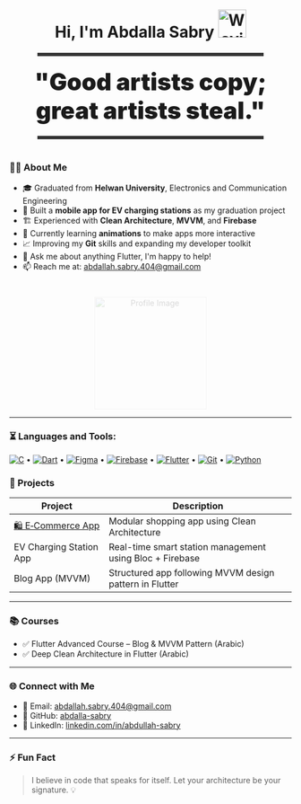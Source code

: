 <h1 align="center">
  Hi, I'm Abdalla Sabry
  <img src="https://camo.githubusercontent.com/d552948e7884c41fde2d32b9221d79f0df2076c7d824aaab954ca93f53d95884/68747470733a2f2f6d656469612e67697068792e636f6d2f6d656469612f6876524a434c467a6361737252346961377a2f67697068792e676966" alt="Waving Hand" width="50" height="50" />
</h1>

<!-- Thick line under greeting -->
<div align="center" style="width: 80%; height: 6px; background-color: #333; margin: 20px auto;"></div>

<p align="center">
  <strong>
    <span style="font-size: 42px; font-weight: 900;">
      "Good artists copy; great artists steal."
    </span>
  </strong>
</p>

<!-- Thick line under quote -->
<div align="center" style="width: 80%; height: 6px; background-color: #333; margin: 20px auto 40px;"></div>

<h3>👨‍🎓 About Me</h3>

<ul>
  <li>🎓 Graduated from <strong>Helwan University</strong>, Electronics and Communication Engineering</li>
  <li>📱 Built a <strong>mobile app for EV charging stations</strong> as my graduation project</li>
  <li>🏗️ Experienced with <strong>Clean Architecture</strong>, <strong>MVVM</strong>, and <strong>Firebase</strong></li>
  <li>🎨 Currently learning <strong>animations</strong> to make apps more interactive</li>
  <li>📈 Improving my <strong>Git</strong> skills and expanding my developer toolkit</li>
  <li>💬 Ask me about anything Flutter, I'm happy to help!</li>
  <li>📫 Reach me at: <a href="mailto:abdallah.sabry.404@gmail.com">abdallah.sabry.404@gmail.com</a></li>
</ul>


<p align="center" style="margin-top: 40px;">
  <img src="https://github.com/mohamedabusrea/mohamedabusrea/blob/master/profile-img.png?raw=true" alt="Profile Image" width="200" style="opacity: 0.15;" />
</p>


---
### ⏳ Languages and Tools:

[![C](https://img.shields.io/badge/C-%2300599C.svg?style=flat&logo=c&logoColor=white)](https://en.wikipedia.org/wiki/C_(programming_language)) •
[![Dart](https://img.shields.io/badge/Dart-%230175C2.svg?style=flat&logo=dart&logoColor=white)](https://dart.dev/) •
[![Figma](https://img.shields.io/badge/Figma-%23F24E1E.svg?style=flat&logo=figma&logoColor=white)](https://www.figma.com/) •
[![Firebase](https://img.shields.io/badge/Firebase-FFCA28?style=flat&logo=firebase&logoColor=black)](https://firebase.google.com/) •
[![Flutter](https://img.shields.io/badge/Flutter-%2302569B.svg?style=flat&logo=flutter&logoColor=white)](https://flutter.dev/) •
[![Git](https://img.shields.io/badge/Git-F05032?style=flat&logo=git&logoColor=white)](https://git-scm.com/) •
[![Python](https://img.shields.io/badge/Python-3776AB?style=flat&logo=python&logoColor=white)](https://www.python.org/)



### 📱 Projects

| Project | Description |
|--------|-------------|
| [🛍️ E‑Commerce App](https://github.com/abdalla-sabry/e-commerceCleanArticture) | Modular shopping app using Clean Architecture |
| EV Charging Station App | Real-time smart station management using Bloc + Firebase |
| Blog App (MVVM) | Structured app following MVVM design pattern in Flutter |

---

### 📚 Courses

- ✅ Flutter Advanced Course – Blog & MVVM Pattern (Arabic)
- ✅ Deep Clean Architecture in Flutter (Arabic)

---

### 🌐 Connect with Me

- 📧 Email: [abdallah.sabry.404@gmail.com](mailto:abdallah.sabry.404@gmail.com)  
- 🔗 GitHub: [abdalla-sabry](https://github.com/abdalla-sabry)  
- 💼 LinkedIn: [linkedin.com/in/abdullah-sabry](https://www.linkedin.com/in/abdullah-sabry/)

---

### ⚡ Fun Fact

> I believe in code that speaks for itself. Let your architecture be your signature. 💡
